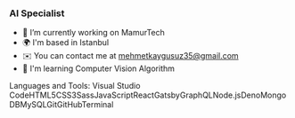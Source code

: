 ### AI Specialist

* 🔭 I’m currently working on MamurTech
* 🌍 I'm based in Istanbul
* ✉️ You can contact me at mehmetkaygusuz35@gmail.com
* 🧠 I'm learning Computer Vision Algorithm

Languages and Tools:
Visual Studio CodeHTML5CSS3SassJavaScriptReactGatsbyGraphQLNode.jsDenoMongoDBMySQLGitGitHubTerminal



